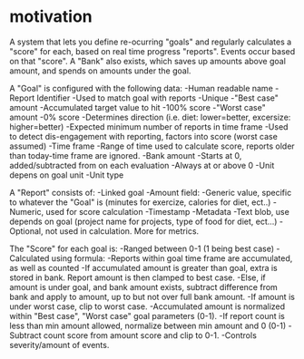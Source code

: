 # motivation

A system that lets you define re-ocurring "goals" and regularly calculates a "score" for each, based on real time progress "reports". Events occur based on that "score". A "Bank" also exists, which saves up amounts above goal amount, and spends on amounts under the goal.

A "Goal" is configured with the following data:
	-Human readable name
	-Report Identifier
		-Used to match goal with reports
		-Unique
	-"Best case" amount
		-Accumulated target value to hit
		-100% score
	-"Worst case" amount
		-0% score
		-Determines direction (i.e. diet: lower=better, excersize: higher=better)
	-Expected minimum number of reports in time frame
		-Used to detect dis-engagement with reporting, factors into score (worst case assumed)
	-Time frame
		-Range of time used to calculate score, reports older than today-time frame are ignored.
	-Bank amount
		-Starts at 0, added/subtracted from on each evaluation
		-Always at or above 0
		-Unit depens on goal unit
	-Unit type
	
A "Report" consists of:
	-Linked goal
	-Amount field:
		-Generic value, specific to whatever the "Goal" is (minutes for exercize, calories for diet, ect..)
		-Numeric, used for score calculation
	-Timestamp
	-Metadata
		-Text blob, use depends on goal (project name for projects, type of food for diet, ect...)
		-Optional, not used in calculation. More for metrics.
		
The "Score" for each goal is:
	-Ranged between 0-1 (1 being best case)
	-Calculated using formula:
		-Reports within goal time frame are accumulated, as well as counted
		-If accumulated amount is greater than goal, extra is stored in bank. Report amount is then clamped to best case.
		-Else, if amount is under goal, and bank amount exists, subtract difference from bank and apply to amount, up to but not over full bank amount.
		-If amount is under worst case, clip to worst case.
		-Accumulated amount is normalized within "Best case", "Worst case" goal parameters (0-1).
		-If report count is less than min amount allowed, normalize between min amount and 0 (0-1)
		-Subtract count score from amount score and clip to 0-1.
	-Controls severity/amount of events.
	
